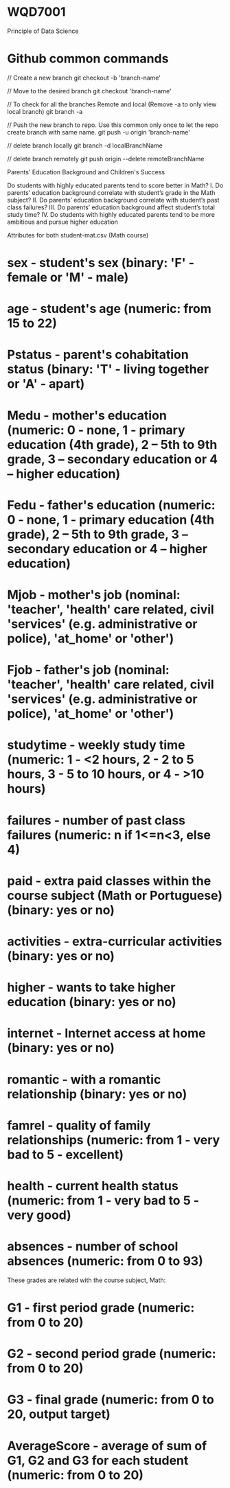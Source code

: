 # WQD7001
Principle of Data Science


# Github common commands
// Create a new branch
git checkout -b 'branch-name'

// Move to the desired branch
git checkout 'branch-name'

// To check for all the branches Remote and local (Remove -a to only view local branch)
git branch -a

// Push the new branch to repo. Use this common only once to let the repo create branch with same name.
git push -u origin 'branch-name'

// delete branch locally
git branch -d localBranchName

// delete branch remotely
git push origin --delete remoteBranchName


Parents' Education Background and Children's Success

Do students with highly educated parents tend to score better in Math?
I.	Do parents’ education background correlate with student’s grade in the Math subject?
II.	Do parents’ education background correlate with student’s past class failures?
III.	Do parents’ education background affect student’s total study time?
IV.	Do students with highly educated parents tend to be more ambitious and pursue higher education

Attributes for both student-mat.csv (Math course)

# sex - student's sex (binary: 'F' - female or 'M' - male)
# age - student's age (numeric: from 15 to 22)
# Pstatus - parent's cohabitation status (binary: 'T' - living together or 'A' - apart)
# Medu - mother's education (numeric: 0 - none, 1 - primary education (4th grade), 2 – 5th to 9th grade, 3 – secondary education or 4 – higher education)
# Fedu - father's education (numeric: 0 - none, 1 - primary education (4th grade), 2 – 5th to 9th grade, 3 – secondary education or 4 – higher education)
# Mjob - mother's job (nominal: 'teacher', 'health' care related, civil 'services' (e.g. administrative or police), 'at_home' or 'other')
# Fjob - father's job (nominal: 'teacher', 'health' care related, civil 'services' (e.g. administrative or police), 'at_home' or 'other')
# studytime - weekly study time (numeric: 1 - <2 hours, 2 - 2 to 5 hours, 3 - 5 to 10 hours, or 4 - >10 hours)
# failures - number of past class failures (numeric: n if 1<=n<3, else 4)
# paid - extra paid classes within the course subject (Math or Portuguese) (binary: yes or no)
# activities - extra-curricular activities (binary: yes or no)
# higher - wants to take higher education (binary: yes or no)
# internet - Internet access at home (binary: yes or no)
# romantic - with a romantic relationship (binary: yes or no)
# famrel - quality of family relationships (numeric: from 1 - very bad to 5 - excellent)
# health - current health status (numeric: from 1 - very bad to 5 - very good)
# absences - number of school absences (numeric: from 0 to 93)

These grades are related with the course subject, Math:

# G1 - first period grade (numeric: from 0 to 20)
# G2 - second period grade (numeric: from 0 to 20)
# G3 - final grade (numeric: from 0 to 20, output target)
# AverageScore - average of sum of G1, G2 and G3 for each student (numeric: from 0 to 20)